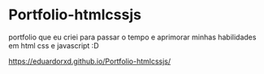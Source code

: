 # Portfolio-htmlcssjs
portfolio que eu criei para passar o tempo e aprimorar minhas habilidades em html css e javascript :D

https://eduardorxd.github.io/Portfolio-htmlcssjs/
